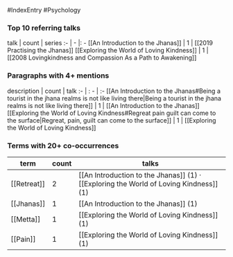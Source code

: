 #IndexEntry #Psychology

### Top 10 referring talks
talk | count | series
:- | - |: -
[[An Introduction to the Jhanas]] | 1 | [[2019 Practising the Jhanas]]
[[Exploring the World of Loving Kindness]] | 1 | [[2008 Lovingkindness and Compassion As a Path to Awakening]]

### Paragraphs with 4+ mentions
description | count | talk
:- | : - | :-
[[An Introduction to the Jhanas#Being a tourist in the jhana realms is not like living there\|Being a tourist in the jhana realms is not like living there]] | 1 | [[An Introduction to the Jhanas]]
[[Exploring the World of Loving Kindness#Regreat pain guilt can come to the surface\|Regreat, pain, guilt can come to the surface]] | 1 | [[Exploring the World of Loving Kindness]]

### Terms with 20+ co-occurrences
term | count | talks
-|-|-
[[Retreat]] | 2 | <span class="counts">[[An Introduction to the Jhanas]] (1) · [[Exploring the World of Loving Kindness]] (1)</span> 
[[Jhanas]] | 1 | <span class="counts">[[An Introduction to the Jhanas]] (1)</span> 
[[Metta]] | 1 | <span class="counts">[[Exploring the World of Loving Kindness]] (1)</span> 
[[Pain]] | 1 | <span class="counts">[[Exploring the World of Loving Kindness]] (1)</span> 

